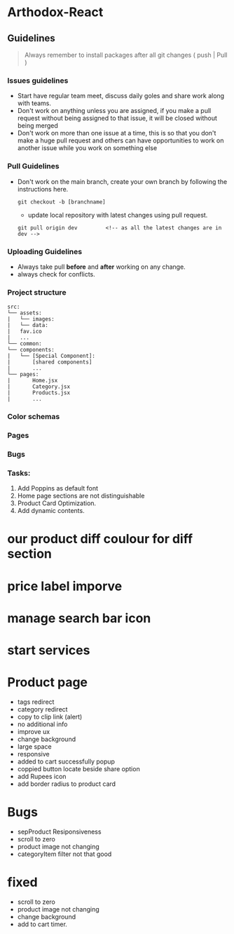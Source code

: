 # Arthodox-React

## Guidelines

> Always remember to install packages after all git changes ( push | Pull )

### Issues guidelines

- Start have regular team meet, discuss daily goles and share work along with
  teams.
- Don't work on anything unless you are assigned, if you make a pull request
  without being assigned to that issue, it will be closed without being merged
- Don't work on more than one issue at a time, this is so that you don't make a
  huge pull request and others can have opportunities to work on another issue
  while you work on something else

### Pull Guidelines

- Don't work on the main branch, create your own branch by following the
  instructions here.

     ```git
     git checkout -b [branchname]
     ```

     - update local repository with latest changes using pull request.

     ```git
     git pull origin dev         <!-- as all the latest changes are in dev -->
     ```

### Uploading Guidelines

- Always take pull **before** and **after** working on any change.
- always check for conflicts.

### Project structure

```
src:
└── assets:
|   └── images:
|   └── data:
|   fav.ico
|   ...
└── common:
└── components:
|   └── [Special Component]:
|       [shared components]
|       ...
└── pages:
|       Home.jsx
|       Category.jsx
|       Products.jsx
|       ...
```

### Color schemas

### Pages

### Bugs

### Tasks:

1. Add Poppins as default font
2. Home page sections are not distinguishable
3. Product Card Optimization.
4. Add dynamic contents.


# our product diff coulour for diff section
# price label imporve 
# manage search bar icon 
# start services


# Product page 

- tags redirect
- category redirect
- copy to clip link (alert)
- no additional info
- improve ux
- change background
- large space 
- responsive
- added to cart successfully popup
- coppied button locate beside share option
- add Rupees icon 
- add border radius to product card

# Bugs

- sepProduct Resiponsiveness
- scroll to zero 
- product image not changing 
- categoryItem filter not that good


# fixed 

- scroll to zero 
- product image not changing 
- change background
- add to cart timer.